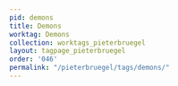 ```yaml
---
pid: demons
title: Demons
worktag: Demons
collection: worktags_pieterbruegel
layout: tagpage_pieterbruegel
order: '046'
permalink: "/pieterbruegel/tags/demons/"
---
```

